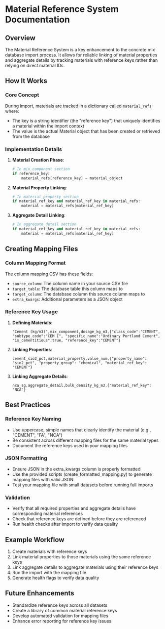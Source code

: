 # Material Reference System Documentation

## Overview

The Material Reference System is a key enhancement to the concrete mix database import process. It allows for reliable linking of material properties and aggregate details by tracking materials with reference keys rather than relying on direct material IDs.

## How It Works

### Core Concept
During import, materials are tracked in a dictionary called `material_refs` where:
- The key is a string identifier (the "reference key") that uniquely identifies a material within the import context
- The value is the actual Material object that has been created or retrieved from the database

### Implementation Details

1. **Material Creation Phase**:
   ```python
   # In mix_component section
   if reference_key:
       material_refs[reference_key] = material_object
   ```

2. **Material Property Linking**:
   ```python
   # In material_property section
   if material_ref_key and material_ref_key in material_refs:
       material = material_refs[material_ref_key]
   ```

3. **Aggregate Detail Linking**:
   ```python
   # In aggregate_detail section
   if material_ref_key and material_ref_key in material_refs:
       material = material_refs[material_ref_key]
   ```

## Creating Mapping Files

### Column Mapping Format

The column mapping CSV has these fields:
- `source_column`: The column name in your source CSV file
- `target_table`: The database table this column maps to
- `target_column`: The database column this source column maps to
- `extra_kwargs`: Additional parameters as a JSON object

### Reference Key Usage

1. **Defining Materials**:
   ```csv
   "Cement (kg/m3)",mix_component,dosage_kg_m3,{"class_code":"CEMENT", "subtype_code":"CEM I", "specific_name":"Ordinary Portland Cement", "is_cementitious":true, "reference_key":"CEMENT"}
   ```

2. **Linking Properties**:
   ```csv
   cement_sio2_pct,material_property,value_num,{"property_name": "sio2_pct", "property_group": "chemical", "material_ref_key": "CEMENT"}
   ```

3. **Linking Aggregate Details**:
   ```csv
   nca_sg,aggregate_detail,bulk_density_kg_m3,{"material_ref_key": "NCA"}
   ```

## Best Practices

### Reference Key Naming
- Use uppercase, simple names that clearly identify the material (e.g., "CEMENT", "FA", "NCA")
- Be consistent across different mapping files for the same material types
- Document the reference keys used in your mapping files

### JSON Formatting
- Ensure JSON in the extra_kwargs column is properly formatted
- Use the provided scripts (create_formatted_mapping.py) to generate mapping files with valid JSON
- Test your mapping file with small datasets before running full imports

### Validation
- Verify that all required properties and aggregate details have corresponding material references
- Check that reference keys are defined before they are referenced
- Run health checks after import to verify data quality

## Example Workflow

1. Create materials with reference keys
2. Link material properties to those materials using the same reference keys
3. Link aggregate details to aggregate materials using their reference keys
4. Run the import with the mapping file
5. Generate health flags to verify data quality

## Future Enhancements

- Standardize reference keys across all datasets
- Create a library of common material reference keys
- Develop automated validation for mapping files
- Enhance error reporting for reference key issues
